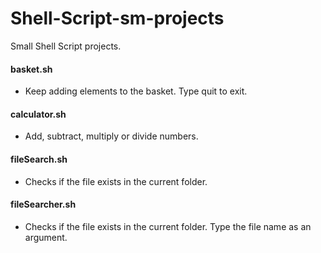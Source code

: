 # Shell-Script-sm-projects
Small Shell Script projects.


#### basket.sh
  - Keep adding elements to the basket. Type quit to exit.
#### calculator.sh
  - Add, subtract, multiply or divide numbers.
#### fileSearch.sh
  - Checks if the file exists in the current folder.
#### fileSearcher.sh
  - Checks if the file exists in the current folder. Type the file name as an argument.
